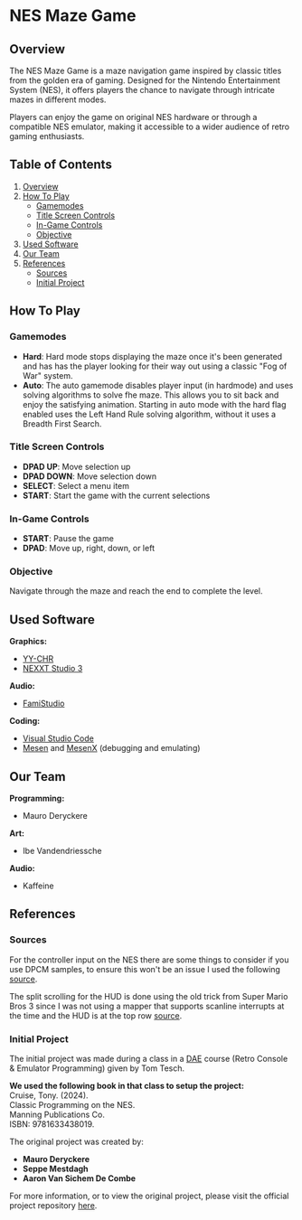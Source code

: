 # NES Maze Game

## Overview

The NES Maze Game is a maze navigation game inspired by classic titles from the golden era of gaming. Designed for the Nintendo Entertainment System (NES), it offers players the chance to navigate through intricate mazes in different modes.

Players can enjoy the game on original NES hardware or through a compatible NES emulator, making it accessible to a wider audience of retro gaming enthusiasts.

## Table of Contents
1. [Overview](#overview)
2. [How To Play](#how-to-play)
   - [Gamemodes](#gamemodes) 
   - [Title Screen Controls](#title-screen-controls)
   - [In-Game Controls](#in-game-controls)  
   - [Objective](#objective)  
4. [Used Software](#used-software)
5. [Our Team](#our-team)
6. [References](#references)  
   - [Sources](#sources)  
   - [Initial Project](#initial-project)  

## How To Play

### Gamemodes

- **Hard**: Hard mode stops displaying the maze once it's been generated and has has the player looking for their way out using a classic "Fog of War" system.
- **Auto**: The auto gamemode disables player input (in hardmode) and uses solving algorithms to solve fhe maze. This allows you to sit back and enjoy the satisfying animation. Starting in auto mode with the hard flag enabled uses the Left Hand Rule solving algorithm, without it uses a Breadth First Search.

### Title Screen Controls

- **DPAD UP**: Move selection up
- **DPAD DOWN**: Move selection down
- **SELECT**: Select a menu item
- **START**: Start the game with the current selections

### In-Game Controls

- **START**: Pause the game
- **DPAD**: Move up, right, down, or left

### Objective

Navigate through the maze and reach the end to complete the level.

## Used Software
**Graphics:**
- [YY-CHR](https://wiki.vg-resource.com/YY-CHR)
- [NEXXT Studio 3](https://frankengraphics.itch.io/nexxt)

**Audio:**
- [FamiStudio](https://famistudio.org/)

**Coding:**
- [Visual Studio Code](https://code.visualstudio.com/)
- [Mesen](https://www.mesen.ca/) and [MesenX](https://github.com/NovaSquirrel/Mesen-X) (debugging and emulating)

## Our Team

**Programming:**
- Mauro Deryckere
  
**Art:**
- Ibe Vandendriessche
  
**Audio:**
- Kaffeine

## References

### Sources

For the controller input on the NES there are some things to consider if you use DPCM samples, to ensure this won't be an issue I used the following [source](https://www.nesdev.org/wiki/Controller_reading_code).

The split scrolling for the HUD is done using the old trick from Super Mario Bros 3 since I was not using a mapper that supports scanline interrupts at the time and the HUD is at the top row [source](https://retrocomputing.stackexchange.com/questions/1898/how-can-i-create-a-split-scroll-effect-in-an-nes-game).

### Initial Project

The initial project was made during a class in a [DAE](https://www.digitalartsandentertainment.be/page/31/Game+Development) course (Retro Console & Emulator Programming) given by Tom Tesch.

**We used the following book in that class to setup the project:** </br>
Cruise, Tony. (2024). </br>
Classic Programming on the NES. </br>
Manning Publications Co.</br>
ISBN: 9781633438019.

The original project was created by:

- **Mauro Deryckere**
- **Seppe Mestdagh**
- **Aaron Van Sichem De Combe**

For more information, or to view the original project, please visit the official project repository [here](https://github.com/thegamingnobody/AssemblyMaze).
